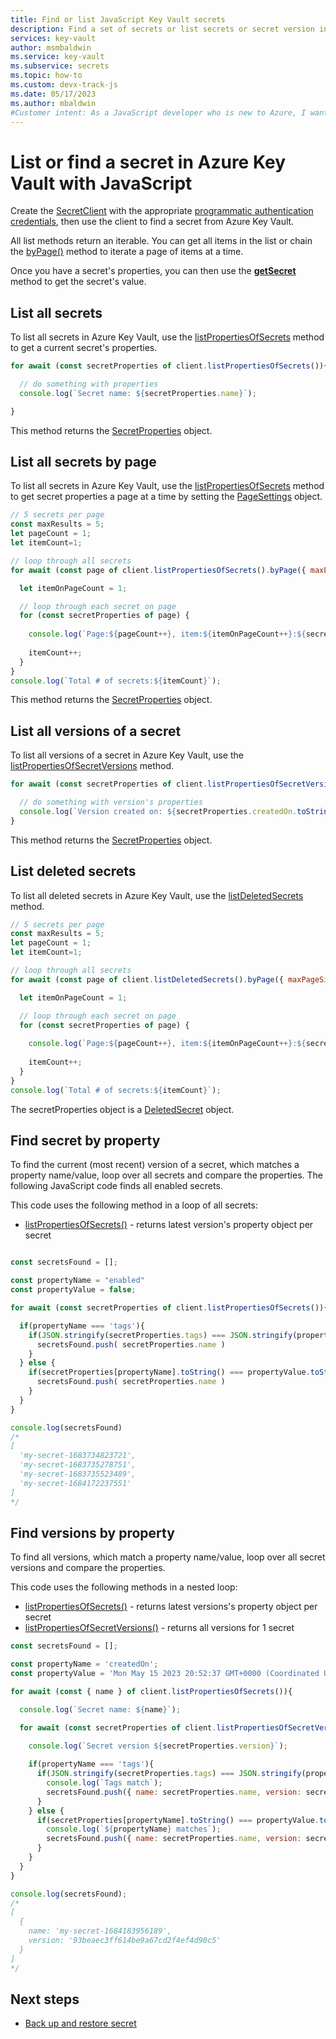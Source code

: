 ```yaml
---
title: Find or list JavaScript Key Vault secrets
description: Find a set of secrets or list secrets or secret version in a Key Vault JavaScript.
services: key-vault
author: msmbaldwin
ms.service: key-vault
ms.subservice: secrets
ms.topic: how-to
ms.custom: devx-track-js
ms.date: 05/17/2023
ms.author: mbaldwin
#Customer intent: As a JavaScript developer who is new to Azure, I want to find or list a secret from the Key Vault with the SDK.
---
```

# List or find a secret in Azure Key Vault with JavaScript

Create the [SecretClient](/javascript/api/@azure/keyvault-secrets/secretclient) with the appropriate [programmatic authentication credentials](javascript-developer-guide-get-started.md#authorize-access-and-connect-to-key-vault), then use the client to find a secret from Azure Key Vault.

All list methods return an iterable. You can get all items in the list or chain the [byPage()](/javascript/api/@azure/core-paging/pagedasynciterableiterator#@azure-core-paging-pagedasynciterableiterator-bypage) method to iterate a page of items at a time. 

Once you have a secret's properties, you can then use the [**getSecret**](javascript-developer-guide-get-secret.md#get-current-version-of-secret) method to get the secret's value.

## List all secrets

To list all secrets in Azure Key Vault, use the [listPropertiesOfSecrets](/javascript/api/@azure/keyvault-secrets/secretclient#@azure-keyvault-secrets-secretclient-listpropertiesofsecrets) method to get a current secret's properties.

```javascript
for await (const secretProperties of client.listPropertiesOfSecrets()){

  // do something with properties
  console.log(`Secret name: ${secretProperties.name}`);

}
```

This method returns the [SecretProperties](/javascript/api/@azure/keyvault-secrets/secretproperties) object. 


## List all secrets by page

To list all secrets in Azure Key Vault, use the [listPropertiesOfSecrets](/javascript/api/@azure/keyvault-secrets/secretclient#@azure-keyvault-secrets-secretclient-listpropertiesofsecrets) method to get secret properties a page at a time by setting the [PageSettings](/javascript/api/@azure/core-paging/pagesettings) object.

```javascript
// 5 secrets per page
const maxResults = 5;
let pageCount = 1;
let itemCount=1;

// loop through all secrets
for await (const page of client.listPropertiesOfSecrets().byPage({ maxPageSize: maxResults })) {

  let itemOnPageCount = 1;

  // loop through each secret on page
  for (const secretProperties of page) {
    
    console.log(`Page:${pageCount++}, item:${itemOnPageCount++}:${secretProperties.name}`);
    
    itemCount++;
  }
}
console.log(`Total # of secrets:${itemCount}`);
```

This method returns the [SecretProperties](/javascript/api/@azure/keyvault-secrets/secretproperties) object. 

## List all versions of a secret

To list all versions of a secret in Azure Key Vault, use the [listPropertiesOfSecretVersions](/javascript/api/@azure/keyvault-secrets/secretclient#@azure-keyvault-secrets-secretclient-listpropertiesofsecretversions) method. 

```javascript
for await (const secretProperties of client.listPropertiesOfSecretVersions(secretName)) {

  // do something with version's properties
  console.log(`Version created on: ${secretProperties.createdOn.toString()}`);
}
```

This method returns the [SecretProperties](/javascript/api/@azure/keyvault-secrets/secretproperties) object. 

## List deleted secrets

To list all deleted secrets in Azure Key Vault, use the [listDeletedSecrets]() method. 

```javascript
// 5 secrets per page
const maxResults = 5;
let pageCount = 1;
let itemCount=1;

// loop through all secrets
for await (const page of client.listDeletedSecrets().byPage({ maxPageSize: maxResults })) {

  let itemOnPageCount = 1;

  // loop through each secret on page
  for (const secretProperties of page) {
    
    console.log(`Page:${pageCount++}, item:${itemOnPageCount++}:${secretProperties.name}`);
    
    itemCount++;
  }
}
console.log(`Total # of secrets:${itemCount}`);
```

The secretProperties object is a [DeletedSecret](/javascript/api/@azure/keyvault-secrets/deletedsecret) object.  

## Find secret by property

To find the current (most recent) version of a secret, which matches a property name/value, loop over all secrets and compare the properties. The following JavaScript code finds all enabled secrets. 

This code uses the following method in a loop of all secrets:

* [listPropertiesOfSecrets()](/javascript/api/@azure/keyvault-secrets/secretclient#@azure-keyvault-secrets-secretclient-listpropertiesofsecrets) - returns latest version's property object per secret


```javascript

const secretsFound = [];

const propertyName = "enabled"
const propertyValue = false;

for await (const secretProperties of client.listPropertiesOfSecrets()){

  if(propertyName === 'tags'){
    if(JSON.stringify(secretProperties.tags) === JSON.stringify(propertyValue)){
      secretsFound.push( secretProperties.name )
    }
  } else {
    if(secretProperties[propertyName].toString() === propertyValue.toString()){
      secretsFound.push( secretProperties.name )
    }
  }
}

console.log(secretsFound)
/*
[
  'my-secret-1683734823721',
  'my-secret-1683735278751',
  'my-secret-1683735523489',
  'my-secret-1684172237551'
]
*/
```

## Find versions by property

To find all versions, which match a property name/value, loop over all secret versions and compare the properties. 

This code uses the following methods in a nested loop:

* [listPropertiesOfSecrets()](/javascript/api/@azure/keyvault-secrets/secretclient#@azure-keyvault-secrets-secretclient-listpropertiesofsecrets) - returns latest versions's property object per secret
* [listPropertiesOfSecretVersions()](/javascript/api/@azure/keyvault-secrets/secretclient#@azure-keyvault-secrets-secretclient-listpropertiesofsecretversions) - returns all versions for 1 secret

```javascript
const secretsFound = [];

const propertyName = 'createdOn';
const propertyValue = 'Mon May 15 2023 20:52:37 GMT+0000 (Coordinated Universal Time)';

for await (const { name } of client.listPropertiesOfSecrets()){

  console.log(`Secret name: ${name}`);

  for await (const secretProperties of client.listPropertiesOfSecretVersions(name)) {
  
    console.log(`Secret version ${secretProperties.version}`);

    if(propertyName === 'tags'){
      if(JSON.stringify(secretProperties.tags) === JSON.stringify(propertyValue)){
        console.log(`Tags match`);
        secretsFound.push({ name: secretProperties.name, version: secretProperties.version });
      }
    } else {
      if(secretProperties[propertyName].toString() === propertyValue.toString()){
        console.log(`${propertyName} matches`);
        secretsFound.push({ name: secretProperties.name, version: secretProperties.version });
      }
    }
  }
}

console.log(secretsFound);
/*
[
  {
    name: 'my-secret-1684183956189',
    version: '93beaec3ff614be9a67cd2f4ef4d90c5'
  }
]
*/
```

## Next steps

* [Back up and restore secret](javascript-developer-guide-backup-secrets.md)